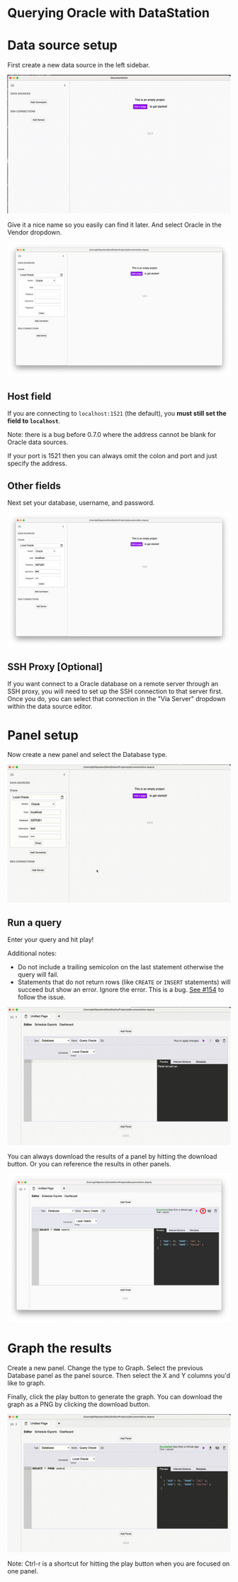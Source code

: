 # Querying Oracle with DataStation

# Data source setup

First create a new data source in the left sidebar.

![Creating a new data source](/tutorials/create-data-source.gif)

Give it a nice name so you easily can find it later. And select Oracle
in the Vendor dropdown.

![Creating a Oracle data source](/tutorials/create-oracle-data-source.png)

## Host field

If you are connecting to `localhost:1521` (the default), you **must
still set the field to `localhost`**.

Note: there is a bug before 0.7.0 where the address cannot be blank
for Oracle data sources.

If your port is 1521 then you can always omit the colon and port and
just specify the address.

## Other fields

Next set your database, username, and password.

![Filled out Oracle data source](/tutorials/oracle-data-source-filled.png)

## SSH Proxy [Optional]

If you want connect to a Oracle database on a remote server through an
SSH proxy, you will need to set up the SSH connection to that server
first. Once you do, you can select that connection in the "Via Server"
dropdown within the data source editor.

# Panel setup

Now create a new panel and select the Database type.

![Create database panel](/tutorials/create-oracle-database-panel.gif)

## Run a query

Enter your query and hit play!

Additional notes:
* Do not include a trailing semicolon on the last statement otherwise
  the query will fail.
* Statements that do not return rows (like `CREATE` or `INSERT`
  statements) will succeed but show an error. Ignore the error. This
  is a bug. [See
  #154](https://github.com/multiprocessio/datastation/issues/154) to
  follow the issue.

![Run Oracle query](/tutorials/run-oracle-query.gif)

You can always download the results of a panel by hitting the download
button. Or you can reference the results in other panels.

![Download panel results](/tutorials/download-oracle-panel-results.png)

# Graph the results

Create a new panel. Change the type to Graph. Select the previous
Database panel as the panel source. Then select the X and Y columns
you'd like to graph.

Finally, click the play button to generate the graph. You can download
the graph as a PNG by clicking the download button.

![Graph database results](/tutorials/graph-oracle-database-results.gif)

Note: Ctrl-r is a shortcut for hitting the play button when you are
focused on one panel.
